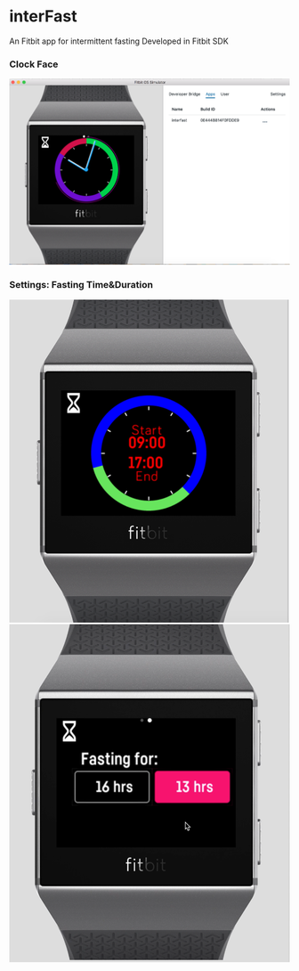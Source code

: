 # interFast
An Fitbit app for intermittent fasting
Developed in Fitbit SDK

### Clock Face
<img src="readme/clock_face.png" />

### Settings: Fasting Time&Duration
<img src="readme/fast_setting_1.png" />
<img src="readme/fast_setting_2.png" />
